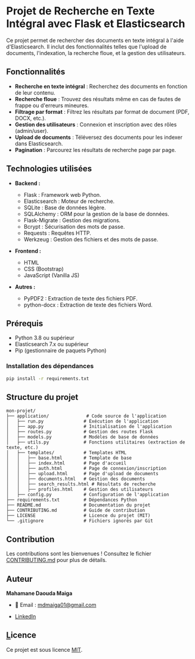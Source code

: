 # Projet de Recherche en Texte Intégral avec Flask et Elasticsearch





Ce projet permet de rechercher des documents en texte intégral à l'aide d'Elasticsearch. Il inclut des fonctionnalités telles que l'upload de documents, l'indexation, la recherche floue, et la gestion des utilisateurs.

## Fonctionnalités

- **Recherche en texte intégral** : Recherchez des documents en fonction de leur contenu.
- **Recherche floue** : Trouvez des résultats même en cas de fautes de frappe ou d'erreurs mineures.
- **Filtrage par format** : Filtrez les résultats par format de document (PDF, DOCX, etc.).
- **Gestion des utilisateurs** : Connexion et inscription avec des rôles (admin/user).
- **Upload de documents** : Téléversez des documents pour les indexer dans Elasticsearch.
- **Pagination** : Parcourez les résultats de recherche page par page.

## Technologies utilisées

- **Backend :**

  - Flask : Framework web Python.
  - Elasticsearch : Moteur de recherche.
  - SQLite : Base de données légère.
  - SQLAlchemy : ORM pour la gestion de la base de données.
  - Flask-Migrate : Gestion des migrations.
  - Bcrypt : Sécurisation des mots de passe.
  - Requests : Requêtes HTTP.
  - Werkzeug : Gestion des fichiers et des mots de passe.

- **Frontend :**

  - HTML
  - CSS (Bootstrap)
  - JavaScript (Vanilla JS)

- **Autres :**

  - PyPDF2 : Extraction de texte des fichiers PDF.
  - python-docx : Extraction de texte des fichiers Word.

## Prérequis

- Python 3.8 ou supérieur
- Elasticsearch 7.x ou supérieur
- Pip (gestionnaire de paquets Python)

### Installation des dépendances

```bash
pip install -r requirements.txt
```

## Structure du projet

```
mon-projet/
├── application/              # Code source de l'application
│   ├── run.py               # Exécution de l'application
│   ├── app.py               # Initialisation de l'application
│   ├── routes.py            # Gestion des routes Flask
│   ├── models.py            # Modèles de base de données
│   ├── utils.py             # Fonctions utilitaires (extraction de texte, etc.)
│   ├── templates/           # Templates HTML
│   │   ├── base.html        # Template de base
│   │   ├── index.html       # Page d'accueil
│   │   ├── auth.html        # Page de connexion/inscription
│   │   ├── upload.html      # Page d'upload de documents
│   │   ├── documents.html   # Gestion des documents
│   │   ├── search_results.html # Résultats de recherche
│   │   ├── profiles.html    # Gestion des utilisateurs
│   ├── config.py            # Configuration de l'application
├── requirements.txt         # Dépendances Python
├── README.md                # Documentation du projet
├── CONTRIBUTING.md          # Guide de contribution
├── LICENSE                  # Licence du projet (MIT)
└── .gitignore               # Fichiers ignorés par Git
```

## Contribution

Les contributions sont les bienvenues ! Consultez le fichier [CONTRIBUTING.md](CONTRIBUTING.md) pour plus de détails.

## Auteur

**Mahamane Daouda Maiga**

- 📧 Email : [md](mailto\:mdmaiga01@gmail.com)[maiga01@](https://www.linkedin.com/in/mdmaiga)[gma](mailto\:mdmaiga01@gmail.com)[il.com](https://www.linkedin.com/in/mdmaiga)



- [LinkedIn](https://www.linkedin.com/in/mdmaiga)

## [L](https://www.linkedin.com/in/mdmaiga)icence

Ce projet est sous licence [MIT](LICENSE).


